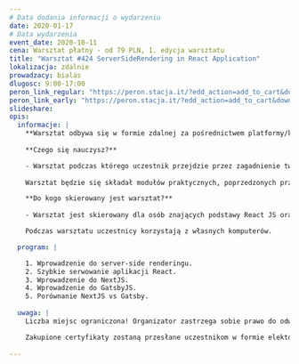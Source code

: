 ```yaml
---
# Data dodania informacji o wydarzeniu
date: 2020-01-17
# Data wydarzenia
event_date: 2020-10-11
cena: Warsztat płatny - od 79 PLN, 1. edycja warsztatu
title: "Warsztat #424 ServerSideRendering in React Application"
lokalizacja: zdalnie
prowadzacy: bialas
dlugosc: 9:00-17:00
peron_link_regular: "https://peron.stacja.it/?edd_action=add_to_cart&download_id=3113&edd_options[price_id]=1"
peron_link_early: "https://peron.stacja.it/?edd_action=add_to_cart&download_id=3113&edd_options[price_id]=2"
slideshare:
opis:
  informacje: |
    **Warsztat odbywa się w formie zdalnej za pośrednictwem platformy/komunikatora online, z wykorzystaniem dźwięku, obrazu z kamery, udostępniania ekranu komputera prowadzącego i uczestników.** 
    
    **Czego się nauczysz?**

    - Warsztat podczas którego uczestnik przejdzie przez zagadnienie tworzenia aplikacji w React JS, uruchamianych na serwerze.
    
    Warsztat będzie się składał modułów praktycznych, poprzedzonych przygotowaniem teoretycznym a zakończonym omówieniem idealnego rozwiązania.

    **Do kogo skierowany jest warsztat?**
    
    - Warsztat jest skierowany dla osób znających podstawy React JS oraz ES6, chcących poznać możliwości server-side-renderingu dla aplikacji pisanych w React JS.

    Podczas warsztatu uczestnicy korzystają z własnych komputerów.

  program: |

    1. Wprowadzenie do server-side renderingu.
    2. Szybkie serwowanie aplikacji React.
    3. Wprowadzenie do NextJS.
    4. Wprowadzenie do GatsbyJS.
    5. Porównanie NextJS vs Gatsby.
    
  uwaga: |
    Liczba miejsc ograniczona! Organizator zastrzega sobie prawo do odwołania wydarzenia w przypadku niezgłoszenia się minimalnej liczby uczestników.

    Zakupione certyfikaty zostaną przesłane uczestnikom w formie elektoronicznej po warsztacie. Jeśli chcesz otrzymać zakupiony certyfikat w formie papierowej, zgłoś to mailowo na adres kontakt@stacja.it.
    
---
```

